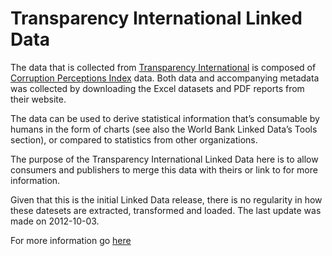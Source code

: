 Transparency International Linked Data
=================

The data that is collected from [Transparency International](http://transparency.org/) is composed of [Corruption Perceptions Index](http://www.transparency.org/research/cpi/) data. Both data and accompanying metadata was collected by downloading the Excel datasets and PDF reports from their website.

The data can be used to derive statistical information that’s consumable by humans in the form of charts (see also the World Bank Linked Data’s Tools section), or compared to statistics from other organizations.

The purpose of the Transparency International Linked Data here is to allow consumers and publishers to merge this data with theirs or link to for more information.

Given that this is the initial Linked Data release, there is no regularity in how these datesets are extracted, transformed and loaded. The last update was made on 2012-10-03.

For more information go [here](http://transparency.270a.info/about)
